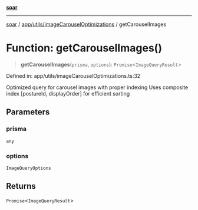 [**soar**](../../../../README.md)

***

[soar](../../../../modules.md) / [app/utils/imageCarouselOptimizations](../README.md) / getCarouselImages

# Function: getCarouselImages()

> **getCarouselImages**(`prisma`, `options`): `Promise`\<`ImageQueryResult`\>

Defined in: app/utils/imageCarouselOptimizations.ts:32

Optimized query for carousel images with proper indexing
Uses composite index [postureId, displayOrder] for efficient sorting

## Parameters

### prisma

`any`

### options

`ImageQueryOptions`

## Returns

`Promise`\<`ImageQueryResult`\>
